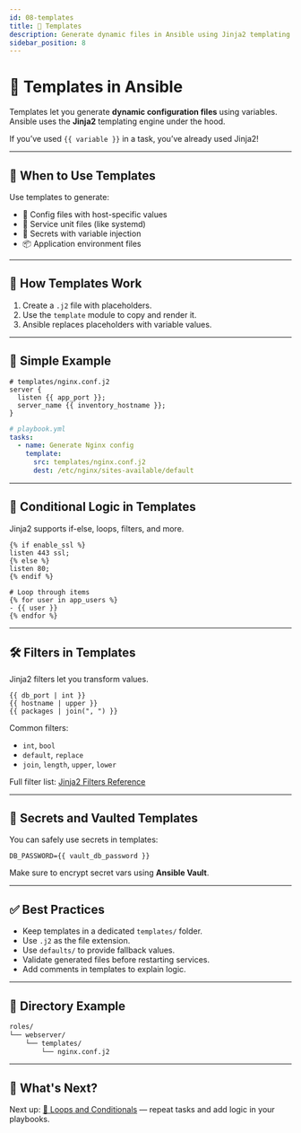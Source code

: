 ```yaml
---
id: 08-templates
title: 📝 Templates
description: Generate dynamic files in Ansible using Jinja2 templating.
sidebar_position: 8
---
```


# 📝 Templates in Ansible

Templates let you generate **dynamic configuration files** using variables. Ansible uses the **Jinja2** templating engine under the hood.

If you’ve used `{{ variable }}` in a task, you’ve already used Jinja2!

---

## 🧰 When to Use Templates

Use templates to generate:

- 🔧 Config files with host-specific values
- 📝 Service unit files (like systemd)
- 🔐 Secrets with variable injection
- 📦 Application environment files

---

## 📄 How Templates Work

1. Create a `.j2` file with placeholders.
2. Use the `template` module to copy and render it.
3. Ansible replaces placeholders with variable values.

---

## 🧪 Simple Example

```text
# templates/nginx.conf.j2
server {
  listen {{ app_port }};
  server_name {{ inventory_hostname }};
}
````

```yaml
# playbook.yml
tasks:
  - name: Generate Nginx config
    template:
      src: templates/nginx.conf.j2
      dest: /etc/nginx/sites-available/default
```

---

## 🧠 Conditional Logic in Templates

Jinja2 supports if-else, loops, filters, and more.

```jinja2
{% if enable_ssl %}
listen 443 ssl;
{% else %}
listen 80;
{% endif %}
```

```jinja2
# Loop through items
{% for user in app_users %}
- {{ user }}
{% endfor %}
```

---

## 🛠️ Filters in Templates

Jinja2 filters let you transform values.

```jinja2
{{ db_port | int }}
{{ hostname | upper }}
{{ packages | join(", ") }}
```

Common filters:

* `int`, `bool`
* `default`, `replace`
* `join`, `length`, `upper`, `lower`

Full filter list: [Jinja2 Filters Reference](https://jinja.palletsprojects.com/en/3.1.x/templates/#list-of-builtin-filters)

---

## 🔐 Secrets and Vaulted Templates

You can safely use secrets in templates:

```jinja2
DB_PASSWORD={{ vault_db_password }}
```

Make sure to encrypt secret vars using **Ansible Vault**.

---

## ✅ Best Practices

* Keep templates in a dedicated `templates/` folder.
* Use `.j2` as the file extension.
* Use `defaults/` to provide fallback values.
* Validate generated files before restarting services.
* Add comments in templates to explain logic.

---

## 📁 Directory Example

```bash
roles/
└── webserver/
    └── templates/
        └── nginx.conf.j2
```

---

## 🧭 What's Next?

Next up: [🔁 Loops and Conditionals](./09-loops.md) — repeat tasks and add logic in your playbooks.
